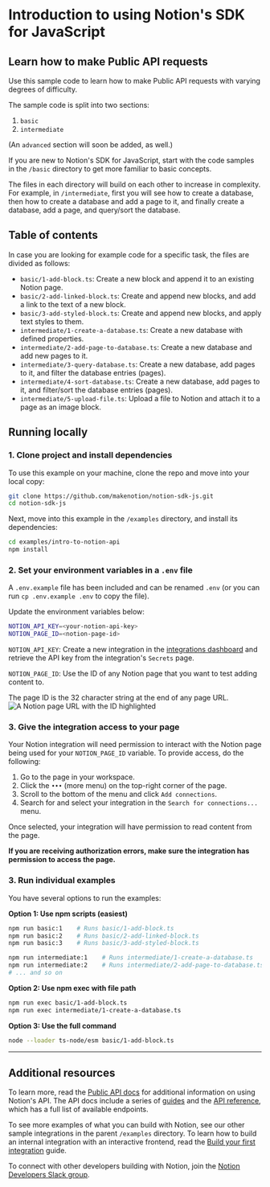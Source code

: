 # Introduction to using Notion's SDK for JavaScript

## Learn how to make Public API requests

Use this sample code to learn how to make Public API requests with varying degrees of difficulty.

The sample code is split into two sections:

1. `basic`
2. `intermediate`

(An `advanced` section will soon be added, as well.)

If you are new to Notion's SDK for JavaScript, start with the code samples in the `/basic` directory to get more familiar to basic concepts.

The files in each directory will build on each other to increase in complexity. For example, in `/intermediate`, first you will see how to create a database, then how to create a database and add a page to it, and finally create a database, add a page, and query/sort the database.

## Table of contents

In case you are looking for example code for a specific task, the files are divided as follows:

- `basic/1-add-block.ts`: Create a new block and append it to an existing Notion page.
- `basic/2-add-linked-block.ts`: Create and append new blocks, and add a link to the text of a new block.
- `basic/3-add-styled-block.ts`: Create and append new blocks, and apply text styles to them.
- `intermediate/1-create-a-database.ts`: Create a new database with defined properties.
- `intermediate/2-add-page-to-database.ts`: Create a new database and add new pages to it.
- `intermediate/3-query-database.ts`: Create a new database, add pages to it, and filter the database entries (pages).
- `intermediate/4-sort-database.ts`: Create a new database, add pages to it, and filter/sort the database entries (pages).
- `intermediate/5-upload-file.ts`: Upload a file to Notion and attach it to a page as an image block.

## Running locally

### 1. Clone project and install dependencies

To use this example on your machine, clone the repo and move into your local copy:

```zsh
git clone https://github.com/makenotion/notion-sdk-js.git
cd notion-sdk-js
```

Next, move into this example in the `/examples` directory, and install its dependencies:

```zsh
cd examples/intro-to-notion-api
npm install
```

### 2. Set your environment variables in a `.env` file

A `.env.example` file has been included and can be renamed `.env` (or you can run `cp .env.example .env` to copy the file).

Update the environment variables below:

```zsh
NOTION_API_KEY=<your-notion-api-key>
NOTION_PAGE_ID=<notion-page-id>
```

`NOTION_API_KEY`: Create a new integration in the [integrations dashboard](https://www.notion.com/my-integrations) and retrieve the API key from the integration's `Secrets` page.

`NOTION_PAGE_ID`: Use the ID of any Notion page that you want to test adding content to.

The page ID is the 32 character string at the end of any page URL.
![A Notion page URL with the ID highlighted](./assets/page_id.png)

### 3. Give the integration access to your page

Your Notion integration will need permission to interact with the Notion page being used for your `NOTION_PAGE_ID` variable. To provide access, do the following:

1. Go to the page in your workspace.
2. Click the `•••` (more menu) on the top-right corner of the page.
3. Scroll to the bottom of the menu and click `Add connections`.
4. Search for and select your integration in the `Search for connections...` menu.

Once selected, your integration will have permission to read content from the page.

**If you are receiving authorization errors, make sure the integration has permission to access the page.**

### 3. Run individual examples

You have several options to run the examples:

**Option 1: Use npm scripts (easiest)**

```zsh
npm run basic:1    # Runs basic/1-add-block.ts
npm run basic:2    # Runs basic/2-add-linked-block.ts
npm run basic:3    # Runs basic/3-add-styled-block.ts

npm run intermediate:1    # Runs intermediate/1-create-a-database.ts
npm run intermediate:2    # Runs intermediate/2-add-page-to-database.ts
# ... and so on
```

**Option 2: Use npm exec with file path**

```zsh
npm run exec basic/1-add-block.ts
npm run exec intermediate/1-create-a-database.ts
```

**Option 3: Use the full command**

```zsh
node --loader ts-node/esm basic/1-add-block.ts
```

---

## Additional resources

To learn more, read the [Public API docs](https://developers.notion.com/) for additional information on using Notion's API. The API docs include a series of [guides](https://developers.notion.com/docs) and the [API reference](https://developers.notion.com/reference/intro), which has a full list of available endpoints.

To see more examples of what you can build with Notion, see our other sample integrations in the parent `/examples` directory. To learn how to build an internal integration with an interactive frontend, read the [Build your first integration](https://developers.notion.com/docs/create-a-notion-integration) guide.

To connect with other developers building with Notion, join the [Notion Developers Slack group](https://join.slack.com/t/notiondevs/shared_invite/zt-20b5996xv-DzJdLiympy6jP0GGzu3AMg).
